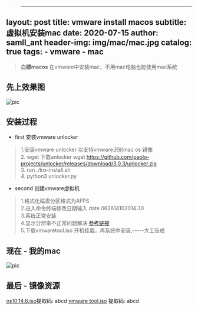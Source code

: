 >---
layout: post
title: vmware install macos
subtitle: 虚拟机安装mac
date: 2020-07-15
author: samll_ant
header-img: img/mac/mac.jpg
catalog: true
tags:
    - vmware
    - mac
---

>**白嫖macos** 在vmware中安装mac，不用mac电脑也能使用mac系统

## 先上效果图

![pic](https://xingmegshuo.github.io/img/mac/mac1.png)

## 安装过程
- first  安装vmware unlocker
> 1.安装vmware unlocker 以支持vmware识别mac os 镜像
<br>2. wget 下载unlocker wget https://github.com/paolo-projects/unlocker/releases/download/3.0.3/unlocker.zip
<br>3. run ./lnx-install.sh
<br>4. python3 unlocker.py



- second 创建vmware虚拟机
> 1.格式化磁盘分区格式为AFPS
<br>2.进入命令终端修改日期输入 date 062614102014.30
<br>3.系统正常安装
<br>4.显示分辨率不正常问题解决 [参考链接](https://blog.csdn.net/SSS_Benjamin/article/details/89295692)
<br>5.下载vmwaretool.iso 开机挂载，再系统中安装,-----大工告成

## 现在 - 我的mac
![pic](https://xingmegshuo.github.io/img/mac/mac2.png)

## 最后 - 镜像资源

[os10.14.6.iso](https://pan.baidu.com/s/1VEo5rjCPzl9m783OIqs8KA)提取码: abcd 
[vmware tool.iso](https://pan.baidu.com/s/1TlzOW_C93qXpdEsP_yvpXQ) 提取码: abcd 